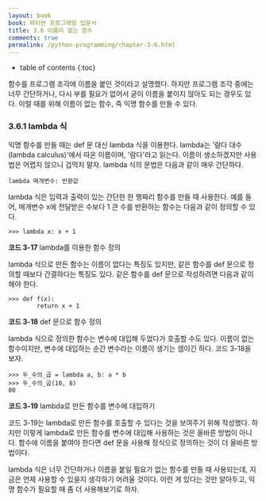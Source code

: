 ```yaml
---
layout: book
book: 파이썬 프로그래밍 입문서
title: 3.6 이름이 없는 함수
comments: true
permalink: /python-programming/chapter-3-6.html
---
```

* table of contents
{:toc}

함수를 프로그램 조각에 이름을 붙인 것이라고 설명했다. 하지만 프로그램 조각 중에는 너무 간단하거나, 다시 부를 필요가 없어서 굳이 이름을 붙이지 않아도 되는 경우도 있다. 이럴 때를 위해 이름이 없는 함수, 즉 익명 함수를 만들 수 있다.


### 3.6.1 lambda 식

익명 함수를 만들 때는 def 문 대신 lambda 식을 이용한다. lambda는 '람다 대수(lambda calculus)'에서 따온 이름이며, '람다'라고 읽는다. 이름이 생소하겠지만 사용법은 어렵지 않으니 겁먹지 말자. lambda 식의 문법은 다음과 같이 매우 간단하다.

    lambda 매개변수: 반환값

lambda 식은 입력과 출력이 있는 간단한 한 행짜리 함수를 만들 때 사용한다. 예를 들어, 매개변수 x에 전달받은 수보다 1 큰 수를 반환하는 함수는 다음과 같이 정의할 수 있다.

    >>> lambda x: x + 1

**코드 3-17** lambda를 이용한 함수 정의

lambda 식으로 만든 함수는 이름이 없다는 특징도 있지만, 같은 함수를 def 문으로 정의할 때보다 간결하다는 특징도 있다. 같은 함수를 def 문으로 작성하려면 다음과 같이 해야 한다.

    >>> def f(x):
            return x + 1

**코드 3-18** def 문으로 함수 정의

lambda 식으로 정의한 함수는 변수에 대입해 두었다가 호출할 수도 있다. 이름이 없는 함수이지만, 변수에 대입하는 순간 변수라는 이름이 생기는 셈이긴 하다. 코드 3-18을 보자.

    >>> 두_수의_곱 = lambda a, b: a * b
    >>> 두_수의_곱(10, 8)
    80

**코드 3-19** lambda로 만든 함수를 변수에 대입하기

코드 3-19는 lambda로 만든 함수를 호출할 수 있다는 것을 보여주기 위해 작성했다. 하지만 이렇게 lambda로 만든 함수를 변수에 대입해 사용하는 것은 올바른 방법이 아니다. 함수에 이름을 붙여야 한다면 def 문을 사용해 정식으로 정의하는 것이 더 올바른 방법이다.

lambda 식은 너무 간단하거나 이름을 붙일 필요가 없는 함수를 만들 때 사용되는데, 지금은 언제 사용할 수 있을지 생각하기 어려울 것이다. 이런 게 있다는 것만 알아두고, 익명 함수가 필요할 때 좀 더 사용해보기로 하자.


